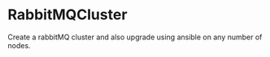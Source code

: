 # RabbitMQCluster
Create a rabbitMQ cluster and also upgrade using ansible on any number of nodes. 
